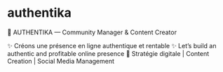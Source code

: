 # authentika
💼 AUTHENTIKA — Community Manager & Content Creator

✨ Créons une présence en ligne authentique et rentable
✨ Let’s build an authentic and profitable online presence
🎯 Stratégie digitale | Content Creation | Social Media Management
